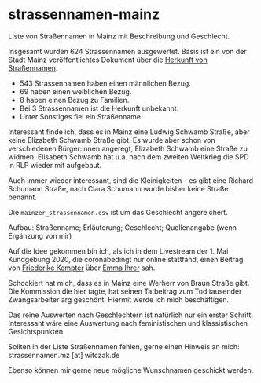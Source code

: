 # strassennamen-mainz
Liste von Straßennamen in Mainz mit Beschreibung und Geschlecht.

Insgesamt wurden 624 Strassennamen ausgewertet. Basis ist ein von der Stadt Mainz veröffentlichtes Dokument über die [Herkunft von Straßennamen](https://www.mainz.de/kultur-und-wissenschaft/bibliotheken-und-archive/stadtarchiv/strassennamen.php).

* 543 Strassennamen haben einen männlichen Bezug.
* 69 haben einen weiblichen Bezug.
* 8 haben einen Bezug zu Familien.
* Bei 3 Strassennamen ist die Herkunft unbekannt.
* Unter Sonstiges fiel ein Straßenname.

Interessant finde ich, dass es in Mainz eine Ludwig Schwamb Straße, aber keine Elizabeth Schwamb Straße gibt. Es wurde aber schon von verschiedenen Bürger:innen angeregt, Elizabeth Schwamb eine Straße zu widmen. Elisabeth Schwamb hat u.a. nach dem zweiten Weltkrieg die SPD in RLP wieder mit aufgebaut.

Auch immer wieder interessant, sind die Kleinigkeiten - es gibt eine Richard Schumann Straße, nach Clara Schumann wurde bisher keine Straße benannt.

Die `mainzer_strassennamen.csv` ist um das Geschlecht angereichert.

Aufbau: Straßenname; Erläuterung; Geschlecht; Quellenangabe (wenn Ergänzung von mir)

Auf die Idee gekommen bin ich, als ich in dem Livestream der 1. Mai Kundgebung 2020, die coronabedingt nur online stattfand, einen Beitrag von [Friederike Kempter](https://de.wikipedia.org/wiki/Friederike_Kempter)  über [Emma Ihrer](https://de.wikipedia.org/wiki/Emma_Ihrer) sah.

Schockiert hat mich, dass es in Mainz eine Werherr von Braun Straße gibt. Die Kommission die hier tagte, hat seinen Tatbeitrag zum Tod tausender Zwangsarbeiter arg geschönt. Hiermit werde ich mich beschäftigen.

Das reine Auswerten nach Geschlechtern ist natürlich nur ein erster Schritt. Interessant wäre eine Auswertung nach feministischen und klassistischen Gesichtspunkten.

Sollten in der Liste Straßennamen fehlen, gerne einen Hinweis an mich: strassennamen.mz [at] witczak.de

Ebenso können mir gerne neue mögliche Wunschnamen geschickt werden.
